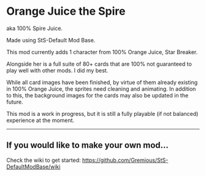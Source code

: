 # Orange Juice the Spire

aka 100% Spire Juice.

Made using StS-Default Mod Base.

This mod currently adds 1 character from 100% Orange Juice, Star Breaker.

Alongside her is a full suite of 80+ cards that are 100% not guaranteed to play well with other mods. I did my best.

While all card images have been finished, by virtue of them already existing in 100% Orange Juice, the sprites need cleaning and animating. In addition to this, the background images for the cards may also be updated in the future.

This mod is a work in progress, but it is still a fully playable (if not balanced) experience at the moment.



---

## If you would like to make your own mod...
Check the wiki to get started: https://github.com/Gremious/StS-DefaultModBase/wiki
